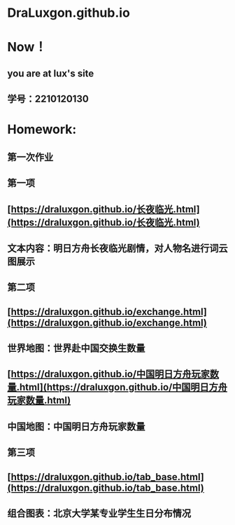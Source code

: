# DraLuxgon.github.io
# Now！
## you are at lux's site
## 学号：2210120130
# Homework:
## 第一次作业
## 第一项
## [https://draluxgon.github.io/长夜临光.html](https://draluxgon.github.io/长夜临光.html) 
## 文本内容：明日方舟长夜临光剧情，对人物名进行词云图展示
## 第二项
## [https://draluxgon.github.io/exchange.html](https://draluxgon.github.io/exchange.html)
## 世界地图：世界赴中国交换生数量
## [https://draluxgon.github.io/中国明日方舟玩家数量.html](https://draluxgon.github.io/中国明日方舟玩家数量.html)
## 中国地图：中国明日方舟玩家数量
## 第三项
## [https://draluxgon.github.io/tab_base.html](https://draluxgon.github.io/tab_base.html)
## 组合图表：北京大学某专业学生生日分布情况
